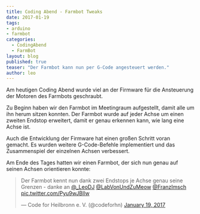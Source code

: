 ```yaml
---
title: Coding Abend - Farmbot Tweaks
date: 2017-01-19
tags: 
- arduino
- farmbot
categories:
  - CodingAbend
  - FarmBot
layout: blog
published: true
teaser: "Der Farmbot kann nun per G-Code angesteuert werden."
author: leo
---
```


Am heutigen Coding Abend wurde viel an der Firmware für die Ansteuerung der Motoren des Farmbots geschraubt. 

Zu Beginn haben wir den Farmbot im Meetingraum aufgestellt, damit alle um ihn herum sitzen konnten. Der Farmbot wurde auf jeder Achse um einen zweiten Endstop erweitert, damit er genau erkennen kann, wie lang eine Achse ist.

Auch die Entwicklung der Firmware hat einen großen Schritt voran gemacht. Es wurden weitere G-Code-Befehle implementiert und das Zusammenspiel der einzelnen Achsen verbessert.

Am Ende des Tages hatten wir einen Farmbot, der sich nun genau auf seinen Achsen orientieren konnte:

<blockquote class="twitter-video" data-lang="en"><p lang="de" dir="ltr">Der Farmbot kennt nun dank zwei Endstops je Achse genau seine Grenzen - danke an <a href="https://twitter.com/_LeoDJ?ref_src=twsrc%5Etfw">@_LeoDJ</a> <a href="https://twitter.com/LabVonUndZuMeow?ref_src=twsrc%5Etfw">@LabVonUndZuMeow</a> <a href="https://twitter.com/FranzImsch?ref_src=twsrc%5Etfw">@FranzImsch</a> <a href="https://t.co/Pyu9wJBIlw">pic.twitter.com/Pyu9wJBIlw</a></p>&mdash; Code for Heilbronn e. V. (@codeforhn) <a href="https://twitter.com/codeforhn/status/822193485386235904?ref_src=twsrc%5Etfw">January 19, 2017</a></blockquote>
<script async src="https://platform.twitter.com/widgets.js" charset="utf-8"></script>
